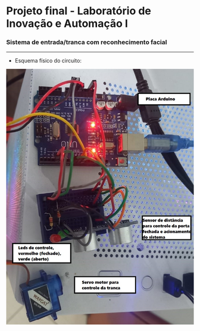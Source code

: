 # Projeto final - Laboratório de Inovação e Automação I
### Sistema de entrada/tranca com reconhecimento facial
---
* Esquema físico do circuito:
  
![](EsquemaFisico.jpeg)

